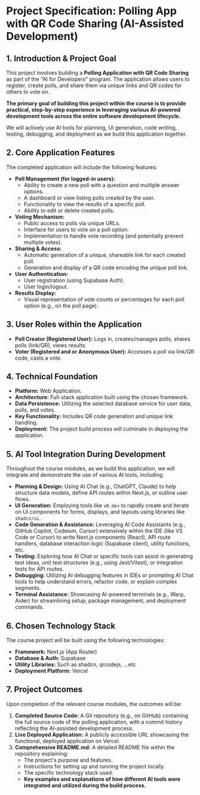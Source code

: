 # Project Specification: Polling App with QR Code Sharing (AI-Assisted Development)

## 1. Introduction & Project Goal

This project involves building a **Polling Application with QR Code Sharing** as part of the "AI for Developers" program. The application allows users to register, create polls, and share them via unique links and QR codes for others to vote on.

**The primary goal of building this project within the course is to provide practical, step-by-step experience in leveraging various AI-powered development tools across the entire software development lifecycle.** 

We will actively use AI tools for planning, UI generation, code writing, testing, debugging, and deployment as we build this application together.

## 2. Core Application Features

The completed application will include the following features:

* **Poll Management (for logged-in users):**
    * Ability to create a new poll with a question and multiple answer options.
    * A dashboard or view listing polls created by the user.
    * Functionality to view the results of a specific poll.
    * Ability to edit or delete created polls.
* **Voting Mechanism:**
    * Public access to polls via unique URLs.
    * Interface for users to vote on a poll option.
    * Implementation to handle vote recording (and potentially prevent multiple votes).
* **Sharing & Access:**
    * Automatic generation of a unique, shareable link for each created poll.
    * Generation and display of a QR code encoding the unique poll link.
* **User Authentication:**
    * User registration (using Supabase Auth).
    * User login/logout.
* **Results Display:**
    * Visual representation of vote counts or percentages for each poll option (e.g., on the poll page).

## 3. User Roles within the Application

* **Poll Creator (Registered User):** Logs in, creates/manages polls, shares polls (link/QR), views results.
* **Voter (Registered and or Anonymous User):** Accesses a poll via link/QR code, casts a vote.

## 4. Technical Foundation

* **Platform:** Web Application.
* **Architecture:** Full-stack application built using the chosen framework.
* **Data Persistence:** Utilizing the selected database service for user data, polls, and votes.
* **Key Functionality:** Includes QR code generation and unique link handling.
* **Deployment:** The project build process will culminate in deploying the application.

## 5. AI Tool Integration During Development

Throughout the course modules, as we build this application, we will integrate and demonstrate the use of various AI tools, including:

* **Planning & Design:** Using AI Chat (e.g., ChatGPT, Claude) to help structure data models, define API routes within Next.js, or outline user flows.
* **UI Generation:** Employing tools like `v0.dev` to rapidly create and iterate on UI components for forms, displays, and layouts using libraries like `shadcn/ui`.
* **Code Generation & Assistance:** Leveraging AI Code Assistants (e.g., GitHub Copilot, Codeium, Cursor) extensively within the IDE (like VS Code or Cursor) to write Next.js components (React), API route handlers, database interaction logic (Supabase client), utility functions, etc.
* **Testing:** Exploring how AI Chat or specific tools can assist in generating test ideas, unit test structures (e.g., using Jest/Vitest), or integration tests for API routes.
* **Debugging:** Utilizing AI debugging features in IDEs or prompting AI Chat tools to help understand errors, refactor code, or explain complex segments.
* **Terminal Assistance:** Showcasing AI-powered terminals (e.g., Warp, Aider) for streamlining setup, package management, and deployment commands.

## 6. Chosen Technology Stack

The course project will be built using the following technologies:

* **Framework:** Next.js (App Router)
* **Database & Auth:** Supabase
* **Utility Libraries:** Such as shadcn, qrcodejs, ...etc
* **Deployment Platform:** Vercel

## 7. Project Outcomes

Upon completion of the relevant course modules, the outcomes will be:

1. **Completed Source Code:** A Git repository (e.g., on GitHub) containing the full source code of the polling application, with a commit history reflecting the AI-assisted development process.
2. **Live Deployed Application:** A publicly accessible URL showcasing the functional, deployed application on Vercel.
3. **Comprehensive README.md:** A detailed README file within the repository explaining:
    * The project's purpose and features.
    * Instructions for setting up and running the project locally.
    * The specific technology stack used.
    * **Key examples and explanations of how different AI tools were integrated and utilized during the build process.**
